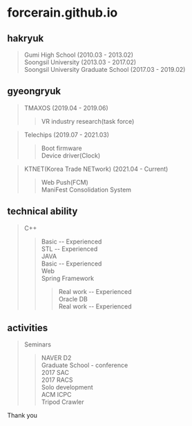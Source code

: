 # forcerain.github.io

## hakryuk
> Gumi High School (2010.03 - 2013.02)     
Soongsil University (2013.03 - 2017.02)     
Soongsil University Graduate School (2017.03 - 2019.02)     

## gyeongryuk
> TMAXOS (2019.04 - 2019.06)    
> > VR industry research(task force)     

> Telechips (2019.07 - 2021.03)     
> > Boot firmware    
> > Device driver(Clock)     

> KTNET(Korea Trade NETwork) (2021.04 - Current)     
> > Web Push(FCM)     
> > ManiFest Consolidation System    

## technical ability
> C++    
> > Basic -- Experienced    
> > STL -- Experienced     
> JAVA    
> > Basic -- Experienced    
> Web     
> > Spring Framework    
> > > Real work -- Experienced    
> > Oracle DB    
> > > Real work -- Experienced    

## activities
> Seminars
>	> NAVER D2   
> Graduate School - conference   
>	> 2017 SAC   
>	> 2017 RACS   
> Solo development   
>	> ACM ICPC   
>	> Tripod Crawler   


Thank you
